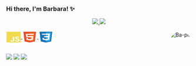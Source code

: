 ### Hi there, I'm Barbara! ✨

<div align="center">
  <a href="https://github.com/baureliano">
  <img height="150em" src="https://github-readme-stats.vercel.app/api?username=baureliano&show_icons=true&theme=bear&include_all_commits=true&count_private=true"/>
  <img height="150em" src="https://github-readme-stats.vercel.app/api/top-langs/?username=baureliano&layout=compact&langs_count=7&theme=bear"/>
</div>
<div style="display: inline_block"><br>
  <img align="center" alt="Ba-Js" height="30" width="40" src="https://raw.githubusercontent.com/devicons/devicon/master/icons/javascript/javascript-plain.svg">
  <img align="center" alt="Ba-HTML" height="30" width="40" src="https://raw.githubusercontent.com/devicons/devicon/master/icons/html5/html5-original.svg">
  <img align="center" alt="Ba-CSS" height="30" width="40" src="https://raw.githubusercontent.com/devicons/devicon/master/icons/css3/css3-original.svg">
  <img align="right" alt="Ba-pic" height="150" style="border-radius:50px;" src="https://media.discordapp.net/attachments/971942941167861841/971943240859271209/gif_eu.png?width=406&height=406">
</div>
  
  ##
 
<div> 
  <a href="https://instagram.com/barbaraureliano" target="_blank"><img src="https://img.shields.io/badge/-Instagram-%23E4405F?style=for-the-badge&logo=instagram&logoColor=white" target="_blank"></a>
  <a href = "mailto:barbara.aureliano10@gmail.com"><img src="https://img.shields.io/badge/-Gmail-%23333?style=for-the-badge&logo=gmail&logoColor=white" target="_blank"></a>
  <a href="https://www.linkedin.com/in/barbaraaureliano/" target="_blank"><img src="https://img.shields.io/badge/-LinkedIn-%230077B5?style=for-the-badge&logo=linkedin&logoColor=white" target="_blank"></a> 
 
</div>

